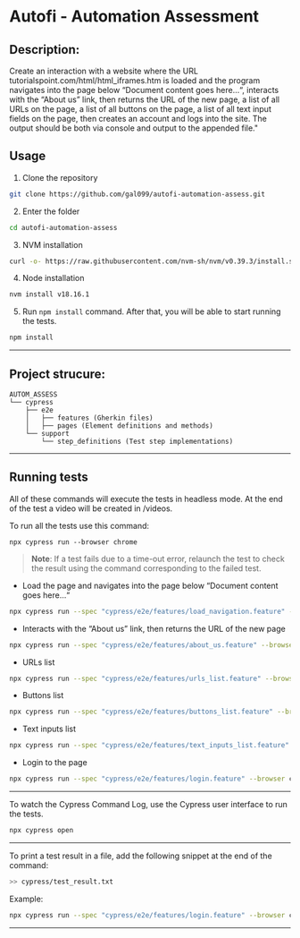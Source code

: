 # Autofi - Automation Assessment

## Description:

Create an interaction with a website where the URL tutorialspoint.com/html/html_iframes.htm is loaded and the program navigates into the page below “Document content goes here…“, interacts with the “About us” link, then returns the URL of the new page, a list of all URLs on the page, a list of all buttons on the page, a list of all text input fields on the page, then creates an account and logs into the site. The output should be both via console and output to the appended file."

## Usage

1. Clone the repository
```bash
git clone https://github.com/gal099/autofi-automation-assess.git
```
2. Enter the folder
```bash
cd autofi-automation-assess
```
3. NVM installation
```bash
curl -o- https://raw.githubusercontent.com/nvm-sh/nvm/v0.39.3/install.sh | bash
```
4. Node installation

```bash
nvm install v18.16.1
```

5. Run `npm install` command. After that, you will be able to start running the tests.
```bash
npm install
```
---
## Project strucure:

```
AUTOM_ASSESS
└── cypress
    ├── e2e
    │   ├── features (Gherkin files)
    │   ├── pages (Element definitions and methods)
    └── support
        └── step_definitions (Test step implementations)
```
---

## Running tests

All of these commands will execute the tests in headless mode. At the end of the test a video will be created in /videos.

To run all the tests use this command:
```
npx cypress run --browser chrome
```



> **Note**: If a test fails due to a time-out error, relaunch the test to check the result using the command corresponding to the failed test.

- Load the page and navigates into the page below “Document content goes here…“
```bash
npx cypress run --spec "cypress/e2e/features/load_navigation.feature" --browser chrome
```
- Interacts with the “About us” link, then returns the URL of the new page
```bash
npx cypress run --spec "cypress/e2e/features/about_us.feature" --browser chrome
```
- URLs list
```bash
npx cypress run --spec "cypress/e2e/features/urls_list.feature" --browser chrome
```
- Buttons list
```bash
npx cypress run --spec "cypress/e2e/features/buttons_list.feature" --browser chrome
```
- Text inputs list
```bash
npx cypress run --spec "cypress/e2e/features/text_inputs_list.feature" --browser chrome
```
- Login to the page
```bash
npx cypress run --spec "cypress/e2e/features/login.feature" --browser chrome
```
---

To watch the Cypress Command Log, use the Cypress user interface to run the tests. 
```bash
npx cypress open
```

---
To print a test result in a file, add the following snippet at the end of the command:
```bash
>> cypress/test_result.txt
```
Example: 
```bash
npx cypress run --spec "cypress/e2e/features/login.feature" --browser chrome >> cypress/test_result.txt
```
---